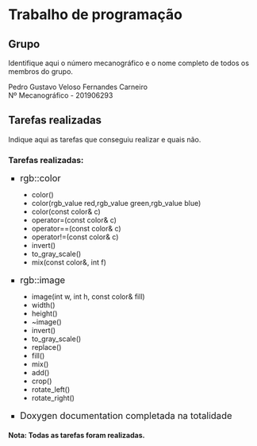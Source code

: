 
# Trabalho de programação

## Grupo

Identifique aqui o número mecanográfico e o nome completo de todos
os membros do grupo.

Pedro Gustavo Veloso Fernandes Carneiro\
Nº Mecanográfico - 201906293


## Tarefas realizadas

Indique aqui as tarefas que conseguiu realizar e quais não.

<h3>Tarefas realizadas:</h3>

<ul style="list-style-type:square">
    <li style="font-size:18px;">rgb::color</li>
    <ul style="list-style-type:disc;">
        <li>color()</li>
        <li>color(rgb_value red,rgb_value green,rgb_value blue)</li>
        <li>color(const color& c)</li>
        <li>operator=(const color& c)</li>
        <li>operator==(const color& c)</li>
        <li>operator!=(const color& c)</li>
        <li>invert()</li>
        <li>to_gray_scale()</li>
        <li>mix(const color&, int f)</li>
    </ul><br>
    <li style="font-size:18px;">rgb::image</li>
    <ul style="list-style-type:disc">
        <li>image(int w, int h, const color& fill)</li>
        <li>width()</li>
        <li>height()</li>
        <li>~image()</li>
        <li>invert()</li>
        <li>to_gray_scale()</li>
        <li>replace()</li>
        <li>fill()</li>
        <li>mix()</li>
        <li>add()</li>
        <li>crop()</li>
        <li>rotate_left()</li>
        <li>rotate_right()</li>
    </ul><br>
    <li style="font-size:18px;">Doxygen documentation completada na totalidade</li>
</ul>

<h4>Nota: Todas as tarefas foram realizadas.</h4>



